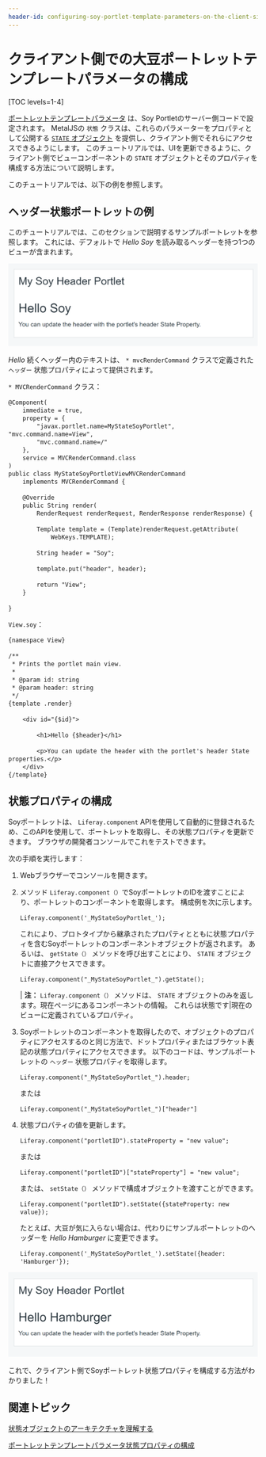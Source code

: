 ```yaml
---
header-id: configuring-soy-portlet-template-parameters-on-the-client-side
---
```


# クライアント側での大豆ポートレットテンプレートパラメータの構成

[TOC levels=1-4]

[ポートレットテンプレートパラメータ](/docs/7-1/tutorials/-/knowledge_base/t/creating-a-soy-portlet#using-portlet-template-parameters-in-the-soy-template) は、Soy Portletのサーバー側コードで設定されます。 MetalJSの `状態` クラスは、これらのパラメーターをプロパティとして公開する [`STATE` オブジェクト](/docs/7-1/tutorials/-/knowledge_base/t/understanding-the-state-object-architecture) を提供し、クライアント側でそれらにアクセスできるようにします。 このチュートリアルでは、UIを更新できるように、クライアント側でビューコンポーネントの `STATE` オブジェクトとそのプロパティを構成する方法について説明します。

このチュートリアルでは、以下の例を参照します。

## ヘッダー状態ポートレットの例

このチュートリアルでは、このセクションで説明するサンプルポートレットを参照します。 これには、デフォルトで *Hello Soy* を読み取るヘッダーを持つ1つのビューが含まれます。

![図1：サンプルのSoyポートレットには構成可能なヘッダーがあります。](../../../../images/soy-example-portlet-start.png)

*Hello* 続くヘッダー内のテキストは、 `* mvcRenderCommand` クラスで定義された `ヘッダー` 状態プロパティによって提供されます。

`* MVCRenderCommand` クラス：

    @Component(
        immediate = true,
        property = {
            "javax.portlet.name=MyStateSoyPortlet", "mvc.command.name=View",
            "mvc.command.name=/"
        },
        service = MVCRenderCommand.class
    )
    public class MyStateSoyPortletViewMVCRenderCommand
        implements MVCRenderCommand {
    
        @Override
        public String render(
            RenderRequest renderRequest, RenderResponse renderResponse) {
    
            Template template = (Template)renderRequest.getAttribute(
                WebKeys.TEMPLATE);
    
            String header = "Soy";
    
            template.put("header", header);
    
            return "View";
        }
    
    }

`View.soy`：

    {namespace View}
    
    /**
     * Prints the portlet main view.
     * 
     * @param id: string
     * @param header: string
     */
    {template .render}
    
        <div id="{$id}">
    
            <h1>Hello {$header}</h1>
    
            <p>You can update the header with the portlet's header State properties.</p>
        </div>
    {/template}

## 状態プロパティの構成

Soyポートレットは、 `Liferay.component` APIを使用して自動的に登録されるため、このAPIを使用して、ポートレットを取得し、その状態プロパティを更新できます。 ブラウザの開発者コンソールでこれをテストできます。

次の手順を実行します：

1.  Webブラウザーでコンソールを開きます。

2.  メソッド `Liferay.component（）`でSoyポートレットのIDを渡すことにより、ポートレットのコンポーネントを取得します。 構成例を次に示します。
   
        Liferay.component('_MyStateSoyPortlet_');

    これにより、プロトタイプから継承されたプロパティとともに状態プロパティを含むSoyポートレットのコンポーネントオブジェクトが返されます。 あるいは、 `getState（）` メソッドを呼び出すことにより、 `STATE` オブジェクトに直接アクセスできます。
   
        Liferay.component("_MyStateSoyPortlet_").getState();

    | **注：** `Liferay.component（）` メソッドは、 `STATE` オブジェクトのみを返します。現在ページにあるコンポーネントの情報。 これらは状態です|現在のビューに定義されているプロパティ。

3.  Soyポートレットのコンポーネントを取得したので、オブジェクトのプロパティにアクセスするのと同じ方法で、ドットプロパティまたはブラケット表記の状態プロパティにアクセスできます。 以下のコードは、サンプルポートレットの `ヘッダー` 状態プロパティを取得します。
   
        Liferay.component("_MyStateSoyPortlet_").header;

    または
   
        Liferay.component("_MyStateSoyPortlet_")["header"]

4.  状態プロパティの値を更新します。
   
        Liferay.component("portletID").stateProperty = "new value";

    または
   
        Liferay.component("portletID")["stateProperty"] = "new value";

    または、 `setState（）` メソッドで構成オブジェクトを渡すことができます。
   
        Liferay.component("portletID").setState({stateProperty: new value});

    たとえば、大豆が気に入らない場合は、代わりにサンプルポートレットのヘッダーを *Hello Hamburger* に変更できます。
   
        Liferay.component('_MyStateSoyPortlet_').setState({header: 'Hamburger'});

![図2：クライアント側でサンプルポートレットのヘッダー状態プロパティを変更できます。](../../../../images/soy-example-portlet-fin.png)

これで、クライアント側でSoyポートレット状態プロパティを構成する方法がわかりました！

## 関連トピック

[状態オブジェクトのアーキテクチャを理解する](/docs/7-1/tutorials/-/knowledge_base/t/understanding-the-state-object-architecture)

[ポートレットテンプレートパラメータ状態プロパティの構成](/docs/7-1/tutorials/-/knowledge_base/t/configuring-portlet-template-parameter-state-properties)
